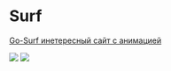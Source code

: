 # Surf
[Go-Surf инетересный сайт с анимацией](https://serdzhius.github.io/surf/)

![](https://serdzhius.github.io/surf/img/go-surf.jpg)
[![](https://serdzhius.github.io/surf/img/go-surf.jpg)](https://serdzhius.github.io/surf/)
